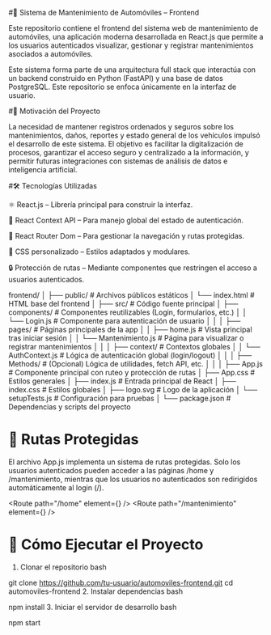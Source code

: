 #🚗 Sistema de Mantenimiento de Automóviles – Frontend

Este repositorio contiene el frontend del sistema web de mantenimiento de automóviles, una aplicación moderna desarrollada en React.js que permite a los usuarios autenticados visualizar, gestionar y registrar mantenimientos asociados a automóviles.

Este sistema forma parte de una arquitectura full stack que interactúa con un backend construido en Python (FastAPI) y una base de datos PostgreSQL. Este repositorio se enfoca únicamente en la interfaz de usuario.

#🧠 Motivación del Proyecto

La necesidad de mantener registros ordenados y seguros sobre los mantenimientos, daños, reportes y estado general de los vehículos impulsó el desarrollo de este sistema. El objetivo es facilitar la digitalización de procesos, garantizar el acceso seguro y centralizado a la información, y permitir futuras integraciones con sistemas de análisis de datos e inteligencia artificial.

#🛠️ Tecnologías Utilizadas

⚛️ React.js – Librería principal para construir la interfaz.

🧠 React Context API – Para manejo global del estado de autenticación.

🧭 React Router Dom – Para gestionar la navegación y rutas protegidas.

🎨 CSS personalizado – Estilos adaptados y modulares.

🔒 Protección de rutas – Mediante componentes que restringen el acceso a usuarios autenticados.

frontend/
│
├── public/                  # Archivos públicos estáticos
│   └── index.html           # HTML base del frontend
│
├── src/                     # Código fuente principal
│   ├── components/          # Componentes reutilizables (Login, formularios, etc.)
│   │   └── Login.js         # Componente para autenticación de usuario
│   │
│   ├── pages/               # Páginas principales de la app
│   │   ├── home.js          # Vista principal tras iniciar sesión
│   │   └── Mantenimiento.js # Página para visualizar o registrar mantenimientos
│   │
│   ├── context/             # Contextos globales
│   │   └── AuthContext.js   # Lógica de autenticación global (login/logout)
│   │
│   ├── Methods/             # (Opcional) Lógica de utilidades, fetch API, etc.
│   │
│   ├── App.js               # Componente principal con ruteo y protección de rutas
│   ├── App.css              # Estilos generales
│   ├── index.js             # Entrada principal de React
│   ├── index.css            # Estilos globales
│   ├── logo.svg             # Logo de la aplicación
│   └── setupTests.js        # Configuración para pruebas
│
└── package.json             # Dependencias y scripts del proyecto

# 🔐 Rutas Protegidas
El archivo App.js implementa un sistema de rutas protegidas. Solo los usuarios autenticados pueden acceder a las páginas /home y /mantenimiento, mientras que los usuarios no autenticados son redirigidos automáticamente al login (/).

<Route path="/home" element={<ProtectedRoute component={Home} />} />
<Route path="/mantenimiento" element={<ProtectedRoute component={Mantenimiento} />} />

# 🚀 Cómo Ejecutar el Proyecto
1. Clonar el repositorio
bash

git clone https://github.com/tu-usuario/automoviles-frontend.git
cd automoviles-frontend
2. Instalar dependencias
bash

npm install
3. Iniciar el servidor de desarrollo
bash

npm start
